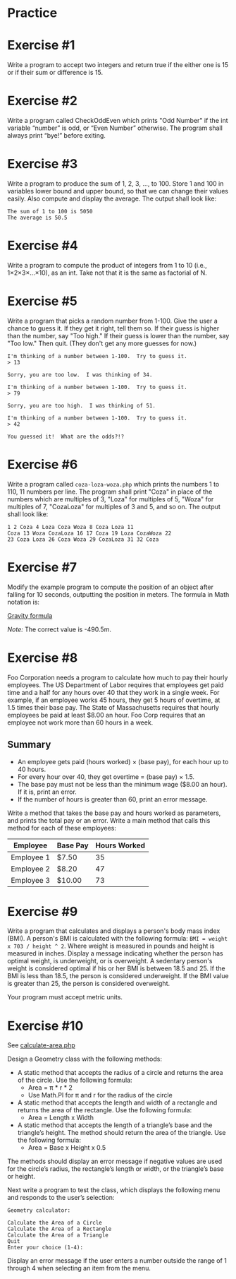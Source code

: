 # Practice

# Exercise #1 

Write a program to accept two integers and return true if the either one is 15 or if their sum or difference is 15.

# Exercise #2

Write a program called CheckOddEven which prints "Odd Number" if the int variable “number” is odd, 
or “Even Number” otherwise. The program shall always print “bye!” before exiting.

# Exercise #3 

Write a program to produce the sum of 1, 2, 3, ..., to 100.
Store 1 and 100 in variables lower bound and upper bound, so that we can change their values easily.
Also compute and display the average. The output shall look like:

```
The sum of 1 to 100 is 5050
The average is 50.5
```

# Exercise #4

Write a program to compute the product of integers from 1 to 10 (i.e., 1×2×3×...×10), as an int. Take not that it is the same as factorial of N.

# Exercise #5

Write a program that picks a random number from 1-100. Give the user a chance to guess it.
If they get it right, tell them so. If their guess is higher than the number, say "Too high."
If their guess is lower than the number, say "Too low." Then quit. (They don't get any more guesses for now.)

```
I'm thinking of a number between 1-100.  Try to guess it.
> 13

Sorry, you are too low.  I was thinking of 34.
```

```
I'm thinking of a number between 1-100.  Try to guess it.
> 79

Sorry, you are too high.  I was thinking of 51.
```

```
I'm thinking of a number between 1-100.  Try to guess it.
> 42

You guessed it!  What are the odds?!?
```

# Exercise #6

Write a program called `coza-loza-woza.php` which prints the numbers 1 to 110, 11 numbers per line.
The program shall print "Coza" in place of the numbers which are multiples of 3, "Loza" for multiples of 5,
"Woza" for multiples of 7, "CozaLoza" for multiples of 3 and 5, and so on. The output shall look like:

```
1 2 Coza 4 Loza Coza Woza 8 Coza Loza 11 
Coza 13 Woza CozaLoza 16 17 Coza 19 Loza CozaWoza 22 
23 Coza Loza 26 Coza Woza 29 CozaLoza 31 32 Coza
```

# Exercise #7

Modify the example program to compute the position of an object after falling for 10 seconds, outputting the position in
meters. The formula in Math notation is:

[Gravity formula](./gravity-formula.png)

*Note:* The correct value is -490.5m.

# Exercise #8

Foo Corporation needs a program to calculate how much to pay their hourly employees. The US Department of Labor
requires that employees get paid time and a half for any hours over 40 that they work in a single week. For example, if an
employee works 45 hours, they get 5 hours of overtime, at 1.5 times their base pay. The State of Massachusetts requires
that hourly employees be paid at least $8.00 an hour. Foo Corp requires that an employee not work more than 60 hours in
a week. 

## Summary

 - An employee gets paid (hours worked) × (base pay), for each hour up to 40 hours.
 - For every hour over 40, they get overtime = (base pay) × 1.5.
 - The base pay must not be less than the minimum wage ($8.00 an hour). If it is, print an error.
 - If the number of hours is greater than 60, print an error message.

Write a method that takes the base pay and hours worked as parameters, and prints the total pay or an error.
Write a main method that calls this method for each of these employees:

| Employee | Base Pay | Hours Worked |
| ---      | ---      | ---          |
| Employee 1 | $7.50 | 35 |
| Employee 2 | $8.20 | 47 |
| Employee 3 | $10.00 | 73 |

# Exercise #9

Write a program that calculates and displays a person's body mass index (BMI).
A person's BMI is calculated with the following formula: ```BMI = weight x 703 / height ^ 2```.
Where weight is measured in pounds and height is measured in inches.
Display a message indicating whether the person has optimal weight, is underweight, or is overweight.
A sedentary person's weight is considered optimal if his or her BMI is between 18.5 and 25.
If the BMI is less than 18.5, the person is considered underweight.
If the BMI value is greater than 25, the person is considered overweight.

Your program must accept metric units.

# Exercise #10

See [calculate-area.php](./calculate-area.php)

Design a Geometry class with the following methods:

- A static method that accepts the radius of a circle and returns the area of the circle. Use the following formula:
  - Area = π * r * 2
  - Use Math.PI for π and r for the radius of the circle
- A static method that accepts the length and width of a rectangle and returns the area of the rectangle.
  Use the following formula:
  - Area = Length x Width
- A static method that accepts the length of a triangle’s base and the triangle’s height.
  The method should return the area of the triangle. Use the following formula:
  - Area = Base x Height x 0.5
  
The methods should display an error message if negative values are used for the circle’s radius,
 the rectangle’s length or width, or the triangle’s base or height.

Next write a program to test the class, which displays the following menu and responds to the user’s selection:

```
Geometry calculator:

Calculate the Area of a Circle
Calculate the Area of a Rectangle
Calculate the Area of a Triangle
Quit
Enter your choice (1-4):
```

Display an error message if the user enters a number outside the range of 1 through 4 when selecting an item from the menu.